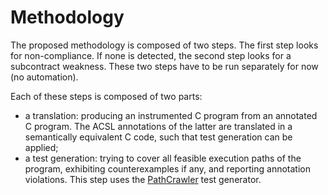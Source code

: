 # Methodology

The proposed methodology is composed of two steps. The first step looks for non-compliance. If none is detected, the second step looks for a subcontract weakness. These two steps have to be run separately for now (no automation).

Each of these steps is composed of two parts:
- a translation: producing an instrumented C program from an annotated C program. The ACSL annotations of the latter are translated in a semantically equivalent C code, such that test generation can be applied;
- a test generation: trying to cover all feasible execution paths of the program, exhibiting counterexamples if any, and reporting annotation violations. This step uses the [PathCrawler](https://frama-c.com/pathcrawler.html) test generator.
